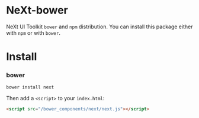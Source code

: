 # NeXt-bower
NeXt UI Toolkit `bower` and `npm` distribution. You can install this package either with `npm` or with `bower`.

# Install
### bower

```shell
bower install next
```

Then add a `<script>` to your `index.html`:

```html
<script src="/bower_components/next/next.js"></script>
```

